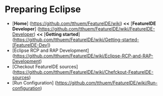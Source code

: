 # Preparing Eclipse

* [**Home**] (https://github.com/tthuem/FeatureIDE/wiki) **<<** [**FeatureIDE Developer**] (https://github.com/tthuem/FeatureIDE/wiki/FeatureIDE-Developer) **<<** [**Getting started**] (https://github.com/tthuem/FeatureIDE/wiki/Getting-started-[FeatureIDE-Dev])
* [Eclipse RCP and RAP Development] (https://github.com/tthuem/FeatureIDE/wiki/Eclipse-RCP-and-RAP-Development)
* [Checkout FeatureIDE sources] (https://github.com/tthuem/FeatureIDE/wiki/Chefckout-FeatureIDE-sources)
* [Run Configuration] (https://github.com/tthuem/FeatureIDE/wiki/Run-configuration)
